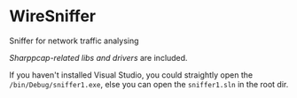 # WireSniffer
Sniffer for network traffic analysing

*Sharppcap-related libs and drivers* are included.

If you haven't installed Visual Studio, you could straightly open the `/bin/Debug/sniffer1.exe`,
else you can open the `sniffer1.sln` in the root dir.
